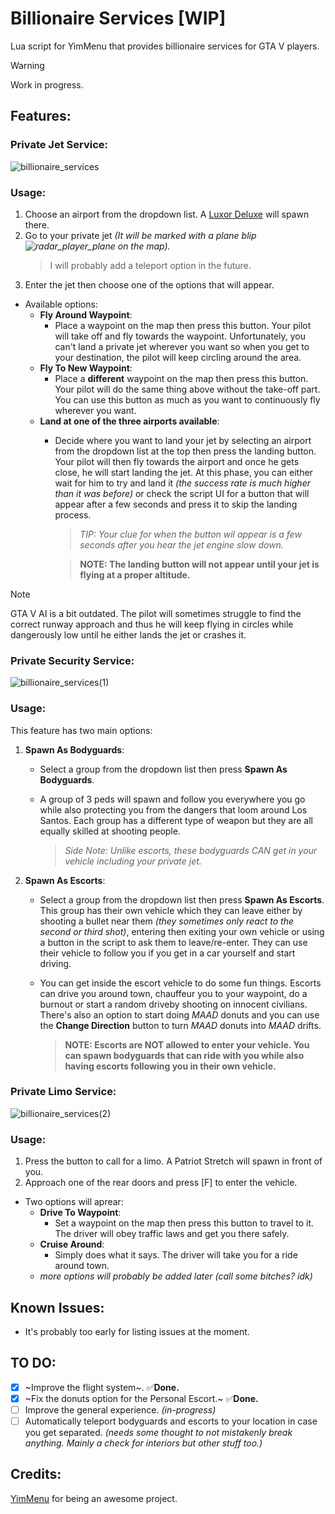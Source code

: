 # Billionaire Services [WIP]
Lua script for YimMenu that provides billionaire services for GTA V players.

> [!WARNING]
> Work in progress.

## Features:
### Private Jet Service:

![billionaire_services](https://github.com/xesdoog/Billionaire-Script/assets/66764345/93dfa7b2-c52c-4130-9f71-7a57a40b7f95)

### Usage:
1. Choose an airport from the dropdown list. A [Luxor Deluxe](https://static.wikia.nocookie.net/gtawiki/images/1/1f/LuxorDeluxe-GTAV-front.png/revision/latest/scale-to-width-down/1000?cb=20150614102306) will spawn there.
2. Go to your private jet *(It will be marked with a plane blip ![radar_player_plane](https://github.com/xesdoog/Billionaire-Script/assets/66764345/2cd7a70c-77c9-4c24-806d-fe744e216009)
 on the map).*
   > I will probably add a teleport option in the future.
4. Enter the jet then choose one of the options that will appear.
- Available options:
  - **Fly Around Waypoint**:
    - Place a waypoint on the map then press this button. Your pilot will take off and fly towards the waypoint. Unfortunately, you can't land a private jet wherever you want so when you get to your destination, the pilot will keep circling around the area.
  - **Fly To New Waypoint**:
    - Place a **different** waypoint on the map then press this button. Your pilot will do the same thing above without the take-off part. You can use this button as much as you want to continuously fly wherever you want.
  - **Land at one of the three airports available**:
    - Decide where you want to land your jet by selecting an airport from the dropdown list at the top then press the landing button. Your pilot will then fly towards the airport and once he gets close, he will start landing the jet. At this phase, you can either wait for him to try and land it *(the success rate is much higher than it was before)* or check the script UI for a button that will appear after a few seconds and press it to skip the landing process.

      > *TIP: Your clue for when the button wil appear is a few seconds after you hear the jet engine slow down.*
      
      > **NOTE: The landing button will not appear until your jet is flying at a proper altitude.**
> [!NOTE]
> GTA V AI is a bit outdated. The pilot will sometimes struggle to find the correct runway approach and thus he will keep flying in circles while dangerously low until he either lands the jet or crashes it.

### Private Security Service:

![billionaire_services(1)](https://github.com/xesdoog/Billionaire-Script/assets/66764345/cbb7b98d-1e73-454c-946f-453950664407)

### Usage:
This feature has two main options:
1. **Spawn As Bodyguards**:
   - Select a group from the dropdown list then press **Spawn As Bodyguards**.
   - A group of 3 peds will spawn and follow you everywhere you go while also protecting you from the dangers that loom around Los Santos. Each group has a different type of weapon but they are all equally skilled at shooting people.

     > *Side Note: Unlike escorts, these bodyguards CAN get in your vehicle including your private jet.*

3. **Spawn As Escorts**:
   - Select a group from the dropdown list then press **Spawn As Escorts**. This group has their own vehicle which they can leave either by shooting a bullet near them *(they sometimes only react to the second or third shot)*, entering then exiting your own vehicle or using a button in the script to ask them to leave/re-enter. They can use their vehicle to follow you if you get in a car yourself and start driving.
   - You can get inside the escort vehicle to do some fun things. Escorts can drive you around town, chauffeur you to your waypoint, do a burnout or start a random driveby shooting on innocent civilians. There's also an option to start doing *MAAD* donuts and you can use the **Change Direction** button to turn *MAAD* donuts into *MAAD* drifts.

     > **NOTE: Escorts are NOT allowed to enter your vehicle. You can spawn bodyguards that can ride with you while also having escorts following you in their own vehicle.**

### Private Limo Service:

![billionaire_services(2)](https://github.com/xesdoog/Billionaire-Script/assets/66764345/07b1c8f3-6511-4dd6-9a4f-c7f86d84898d)

### Usage:
1. Press the button to call for a limo. A Patriot Stretch will spawn in front of you.
2. Approach one of the rear doors and press [F] to enter the vehicle.
 - Two options will aprear:
   - **Drive To Waypoint**:
      - Set a waypoint on the map then press this button to travel to it. The driver will obey traffic laws and get you there safely.
   - **Cruise Around**:
      - Simply does what it says. The driver will take you for a ride around town.
   - *more options will probably be added later (call some bitches? idk)*

## Known Issues:
- It's probably too early for listing issues at the moment.

## TO DO:
- [x] ~Improve the flight system~. ✅**Done.**
- [x] ~Fix the donuts option for the Personal Escort.~ ✅**Done.**
- [ ] Improve the general experience. *(in-progress)*
- [ ] Automatically teleport bodyguards and escorts to your location in case you get separated. *(needs some thought to not mistakenly break anything. Mainly a check for interiors but other stuff too.)*

## Credits:
[YimMenu](https://github.com/YimMenu/YimMenu) for being an awesome project.
